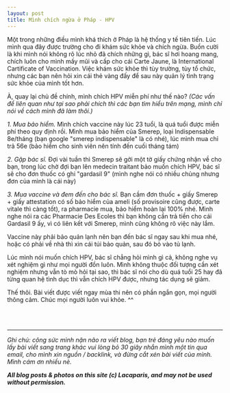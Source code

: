 ```yaml
---
layout: post
title: Mình chích ngừa ở Pháp - HPV
---
```


Một trong những điều mình khá thích ở Pháp là hệ thống y tế tiên tiến. Lúc mình qua đây được trường cho đi khám sức khỏe và chích ngừa. Buồn cười là khi mình nói không rõ lúc nhỏ đã chích những gì, bác sĩ hơi hoang mang, chích luôn cho mình mấy mũi và cấp cho cái Carte Jaune, là International Cartificate of Vaccination. Việc khám sức khỏe thì tùy trường, tùy tổ chức, nhưng các bạn nên hỏi xin cái thẻ vàng đấy để sau này quản lý tình trạng sức khỏe của mình tốt hơn.

À, quay lại chủ đề chính, mình chích HPV miễn phí như thế nào? 
<em>(Các vấn đề liên quan như tại sao phải chích thì các bạn tìm hiểu trên mạng, mình chỉ nói về cách mình đã làm thôi.)</em>

<em>1. Mua bảo hiểm. </em>Mình chích vaccine này lúc 23 tuổi, là quá tuổi được miễn phí theo quy định rồi. Mình mua bảo hiểm của Smerep, loại Indispensable 8e/tháng (bạn google "smerep indispensable" là có nhé), lúc mình mua chỉ trả 56e (bảo hiểm cho sinh viên nên tính đến cuối tháng tám)

<em>2. Gặp bác sĩ. </em>Đợi vài tuần thì Smerep sẽ gởi một tờ giấy chứng nhận về cho bạn, trong lúc chờ đợi bạn lên medecin traitant bảo muốn chích HPV, bác sĩ sẽ cho đơn thuốc có ghi "gardasil 9" (mình nghe nói có nhiều chủng nhưng đơn của mình là cái này)

<em>3. Mua vaccine và đem đến cho bác sĩ. </em>Bạn cầm đơn thuốc + giấy Smerep + giấy attestation có số bảo hiểm của ameli (số provisoire cũng được, carte vitale thì càng tốt), ra pharmacie mua, bảo hiểm hoàn lại 100% nhé. Mình nghe nói ra các Pharmacie Des Ecoles thì bạn không cần trả tiền cho cái Gardasil 9 ấy, vì có liên kết với Smerep, mình cũng không rõ việc này lắm.

Vaccine này phải bảo quản lạnh nên bạn đến bác sĩ ngay sau khi mua nhé, hoặc có phải về nhà thì xin cái túi bảo quản, sau đó bỏ vào tủ lạnh. 

Lúc mình nói muốn chích HPV, bác sĩ chẳng hỏi mình gì cả, không nghe vụ xét nghiệm gì như mọi người đồn luôn. Mình không thuộc đối tượng cần xét nghiệm nhưng vẫn tò mò hỏi tại sao, thì bác sĩ nói cho dù quá tuổi 25 hay đã từng quan hệ tình dục thì vẫn chích HPV được, nhưng tác dụng sẽ giảm. 

Thế thôi. Bài viết được viết ngay mùa thi nên có phần ngắn gọn, mọi người thông cảm. Chúc mọi người luôn vui khỏe. ^^

 <br>
 <br>
 <hr>
<em>Ghi chú: công sức mình nặn não ra viết blog, bạn trẻ đáng yêu nào muốn lấy bài viết sang trang khác vui lòng bỏ 30 giây nhắn mình một tin qua email, cho mình xin nguồn / backlink, và đừng cắt xén bài viết của mình. Mình cám ơn nhiều nè.</em>

<em><b>All blog posts & photos on this site (c) Lacaparis, and may not be used without permission.</b></em>
